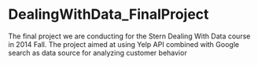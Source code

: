 DealingWithData_FinalProject
============================

The final project we are conducting for the Stern Dealing With Data course in 2014 Fall. The project aimed at using Yelp API combined with Google search as data source for analyzing customer behavior
